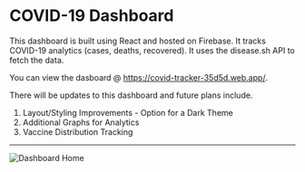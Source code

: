 # COVID-19 Dashboard

This dashboard is built using React and hosted on Firebase. It tracks COVID-19 analytics (cases, deaths, recovered). It uses the disease.sh API to fetch the data.

You can view the dasboard @ https://covid-tracker-35d5d.web.app/.

There will be updates to this dashboard and future plans include.
1. Layout/Styling Improvements - Option for a Dark Theme
2. Additional Graphs for Analytics
3. Vaccine Distribution Tracking

---

![Dashboard Home]("https://i.ibb.co/bvWN6MJ/covid-19-dashboard.png")
